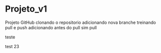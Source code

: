 # Projeto_v1
Projeto GitHub
clonando o repositorio
adicionando nova branche 
treinando pull e push
adicionando antes do pull 
sim pull 

teste

test 23

